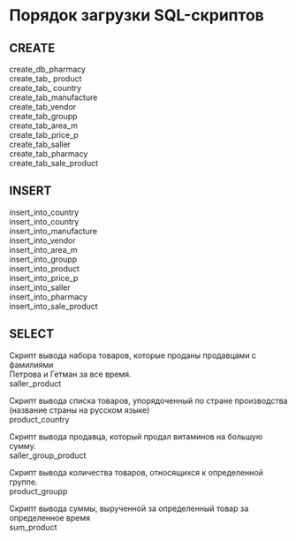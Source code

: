 Порядок загрузки SQL-скриптов
===============


CREATE
----------
create_db_pharmacy  
create_tab_ product  
create_tab_ country  
create_tab_manufacture  
create_tab_vendor  
create_tab_groupp  
create_tab_area_m  
create_tab_price_p  
create_tab_saller  
create_tab_pharmacy  
create_tab_sale_product  


INSERT
-----
insert_into_country  
insert_into_country  
insert_into_manufacture  
insert_into_vendor  
insert_into_area_m  
insert_into_groupp  
insert_into_product  
insert_into_price_p  
insert_into_saller  
insert_into_pharmacy  
insert_into_sale_product  


SELECT
-----
Скрипт вывода набора товаров, которые проданы продавцами с фамилиями  
Петрова и Гетман за все время.  
saller_product  
  
Скрипт вывода списка товаров, упорядоченный по стране производства  
(название страны на русском языке)  
product_country  

Скрипт вывода продавца, который продал витаминов на большую сумму.  
saller_group_product  

Скрипт вывода количества товаров, относящихся к определенной группе.  
product_groupp  
  
Скрипт вывода суммы, вырученной за определенный товар за определенное время  
sum_product  

